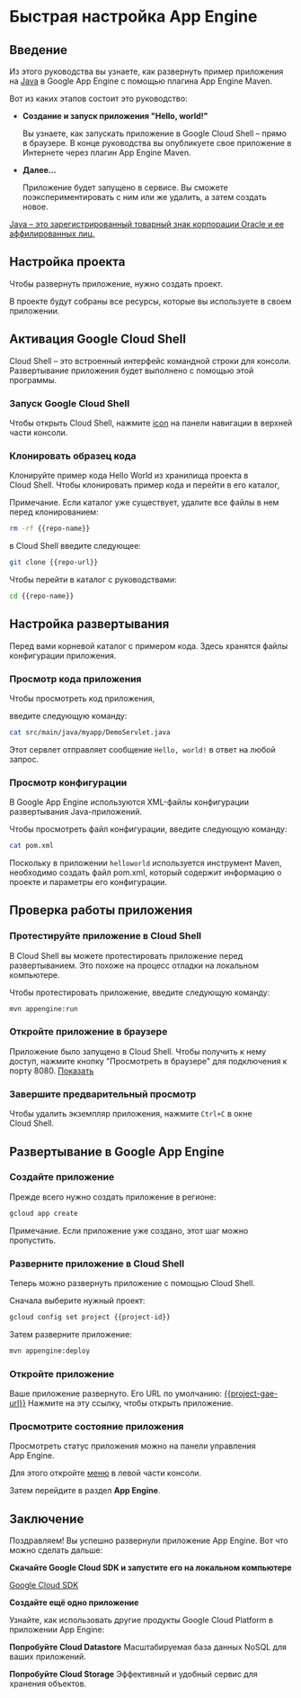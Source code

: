 # Быстрая настройка App Engine

<walkthrough-test-start-page url="/getting-started?tutorial=java_gae_quickstart_2"/>

<walkthrough-tutorial-url url="https://cloud.google.com/appengine/docs/java/quickstart"/>

<walkthrough-watcher-constant key="repo-url" value="https://github.com/GoogleCloudPlatform/appengine-try-java" />

<walkthrough-watcher-constant key="repo-name" value="appengine-try-java"/>

## Введение

Из этого руководства вы узнаете, как развернуть пример приложения на
[Java][java] в Google App Engine с помощью плагина App Engine Maven.

Вот из каких этапов состоит это руководство:

*   **Создание и запуск приложения "Hello, world!"**

    Вы узнаете, как запускать приложение в Google Cloud Shell – прямо в
    браузере. В конце руководства вы опубликуете свое приложение в Интернете
    через плагин App Engine Maven.

*   **Далее...**

    Приложение будет запущено в сервисе. Вы сможете поэкспериментировать с ним
    или же удалить, а затем создать новое.

[Java – это зарегистрированный товарный знак корпорации Oracle и ее
аффилированных лиц.](walkthrough://footnote)

<walkthrough-devshell-precreate/>

## Настройка проекта

Чтобы развернуть приложение, нужно создать проект.

В проекте будут собраны все ресурсы, которые вы используете в своем приложении.

<walkthrough-project-setup/>

## Активация Google Cloud Shell

Cloud Shell – это встроенный интерфейс командной строки для консоли.
Развертывание приложения будет выполнено с помощью этой программы.

### Запуск Google Cloud Shell

Чтобы открыть Cloud Shell, нажмите <walkthrough-cloud-shell-icon/>
[icon](walkthrough://spotlight-pointer?spotlightId=devshell-activate-button) на
панели навигации в верхней части консоли.

### Клонировать образец кода

Клонируйте пример кода Hello World из хранилища проекта в Cloud Shell. Чтобы
клонировать пример кода и перейти в его каталог,

Примечание. Если каталог уже существует, удалите все файлы в нем перед
клонированием:

```bash
rm -rf {{repo-name}}
```

в Cloud Shell введите следующее:

```bash
git clone {{repo-url}}
```

Чтобы перейти в каталог с руководствами:

```bash
cd {{repo-name}}
```

## Настройка развертывания

Перед вами корневой каталог с примером кода. Здесь хранятся файлы конфигурации
приложения.

### Просмотр кода приложения

Чтобы просмотреть код приложения,

введите следующую команду:

```bash
cat src/main/java/myapp/DemoServlet.java
```

Этот сервлет отправляет сообщение `Hello, world!` в ответ на любой запрос.

### Просмотр конфигурации

В Google App Engine используются XML-файлы конфигурации развертывания
Java-приложений.

Чтобы просмотреть файл конфигурации, введите следующую команду:

```bash
cat pom.xml
```

Поскольку в приложении `helloworld` используется инструмент Maven, необходимо
создать файл pom.xml, который содержит информацию о проекте и параметры его
конфигурации.

## Проверка работы приложения

### Протестируйте приложение в Cloud Shell

В Cloud Shell вы можете протестировать приложение перед развертыванием. Это
похоже на процесс отладки на локальном компьютере.

Чтобы протестировать приложение, введите следующую команду:

```bash
mvn appengine:run
```

<walkthrough-test-code-output
  text="module .* running at|Dev App Server is now running" />

### Откройте приложение в браузере

Приложение было запущено в Cloud Shell. Чтобы получить к нему доступ, нажмите
кнопку "Просмотреть в браузере" <walkthrough-web-preview-icon/> для подключения
к порту 8080.
[Показать](walkthrough://spotlight-pointer?spotlightId=devshell-web-preview-button)

### Завершите предварительный просмотр

Чтобы удалить экземпляр приложения, нажмите `Ctrl+C` в окне Cloud Shell.

## Развертывание в Google App Engine

### Создайте приложение

Прежде всего нужно создать приложение в регионе:

```bash
gcloud app create
```

Примечание. Если приложение уже создано, этот шаг можно пропустить.

### Разверните приложение в Cloud Shell

Теперь можно развернуть приложение с помощью Cloud Shell.

Сначала выберите нужный проект:

```bash
gcloud config set project {{project-id}}
```

Затем разверните приложение:

```bash
mvn appengine:deploy
```

<walkthrough-test-code-output text="Deployed (module|service)" />

### Откройте приложение

Ваше приложение развернуто. Его URL по умолчанию:
[{{project-gae-url}}](http://{{project-gae-url}}) Нажмите на эту ссылку, чтобы
открыть приложение.

### Просмотрите состояние приложения

Просмотреть статус приложения можно на панели управления App Engine.

Для этого откройте
[меню](walkthrough://spotlight-pointer?spotlightId=console-nav-menu) в левой
части консоли.

Затем перейдите в раздел **App Engine**.

<walkthrough-menu-navigation sectionId="APPENGINE_SECTION"/>

## Заключение

<walkthrough-conclusion-trophy/>

Поздравляем! Вы успешно развернули приложение App Engine. Вот что можно сделать
дальше:

**Скачайте Google Cloud SDK и запустите его на локальном компьютере**

[Google Cloud SDK][cloud-sdk-installer]

**Создайте ещё одно приложение**

Узнайте, как использовать другие продукты Google Cloud Platform в приложении
App Engine:

<walkthrough-tutorial-card
  url="appengine/docs/java/datastore/"
  icon="DATASTORE_SECTION"
  label="datastore">
**Попробуйте Cloud Datastore**
Масштабируемая база данных NoSQL для ваших приложений.
</walkthrough-tutorial-card>

<walkthrough-tutorial-card
  url="appengine/docs/go/googlecloudstorageclient/setting-up-cloud-storage/"
  icon="STORAGE_SECTION"
  label="cloudStorage">
**Попробуйте Cloud Storage**
Эффективный и удобный сервис для хранения объектов.
</walkthrough-tutorial-card>

[java]: https://java.com/
[cloud-sdk-installer]: https://cloud.google.com/sdk/downloads#interactive
